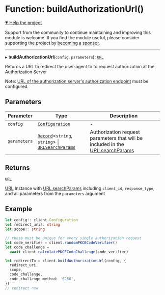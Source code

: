 # Function: buildAuthorizationUrl()

[💗 Help the project](https://github.com/sponsors/panva)

Support from the community to continue maintaining and improving this module is welcome. If you find the module useful, please consider supporting the project by [becoming a sponsor](https://github.com/sponsors/panva).

***

▸ **buildAuthorizationUrl**(`config`, `parameters`): [`URL`](https://developer.mozilla.org/docs/Web/API/URL)

Returns a URL to redirect the user-agent to to request authorization at the
Authorization Server

Note:
[URL of the authorization server's authorization endpoint](../interfaces/ServerMetadata.md#authorization_endpoint)
must be configured.

## Parameters

| Parameter | Type | Description |
| ------ | ------ | ------ |
| `config` | [`Configuration`](../classes/Configuration.md) | - |
| `parameters` | [`Record`](https://www.typescriptlang.org/docs/handbook/utility-types.html#recordkeys-type)\<`string`, `string`\> \| [`URLSearchParams`](https://developer.mozilla.org/docs/Web/API/URLSearchParams) | Authorization request parameters that will be included in the [URL.searchParams](https://developer.mozilla.org/docs/Web/API/URL/searchParams) |

## Returns

[`URL`](https://developer.mozilla.org/docs/Web/API/URL)

[URL](https://developer.mozilla.org/docs/Web/API/URL) Instance with [URL.searchParams](https://developer.mozilla.org/docs/Web/API/URL/searchParams) including
  `client_id`, `response_type`, and all parameters from the `parameters`
  argument

## Example

```ts
let config!: client.Configuration
let redirect_uri!: string
let scope!: string

// these must be unique for every single authorization request
let code_verifier = client.randomPKCECodeVerifier()
let code_challenge =
  await client.calculatePKCECodeChallenge(code_verifier)

let redirectTo = client.buildAuthorizationUrl(config, {
  redirect_uri,
  scope,
  code_challenge,
  code_challenge_method: 'S256',
})
// redirect now
```
